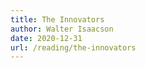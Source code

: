 ```yaml
---
title: The Innovators
author: Walter Isaacson
date: 2020-12-31
url: /reading/the-innovators
---
```

